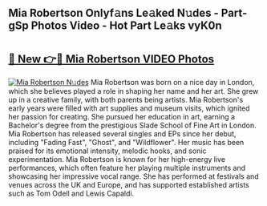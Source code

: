 ## Mia Robertson Onlyf𝚊ns Le𝚊ked N𝚞des - Part-gSp Photos Video - Hot Part Le𝚊ks vyK0n

# <h2><a href="http://ab73364.deff.icu/?id=Mia+Robertson">🔗 New 👉🔴 Mia Robertson VIDEO Photos</a></h2>

[![Mia Robertson N𝚞des](https://i.imgur.com/rIISA9y.gif)](http://ab73364.deff.icu/?id=Mia+Robertson)
Mia Robertson was born on a nice day in London, which she believes played a role in shaping her name and her art. She grew up in a creative family, with both parents being artists. Mia Robertson's early years were filled with art supplies and museum visits, which ignited her passion for creating. She pursued her education in art, earning a Bachelor's degree from the prestigious Slade School of Fine Art in London. Mia Robertson has released several singles and EPs since her debut, including "Fading Fast", "Ghost", and "Wildflower". Her music has been praised for its emotional intensity, melodic hooks, and sonic experimentation. Mia Robertson is known for her high-energy live performances, which often feature her playing multiple instruments and showcasing her impressive vocal range. She has performed at festivals and venues across the UK and Europe, and has supported established artists such as Tom Odell and Lewis Capaldi.
